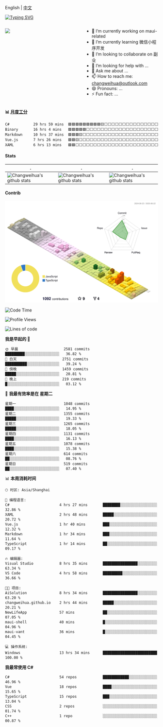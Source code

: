 English | [中文](README_CN.md)

[![Typing SVG](https://readme-typing-svg.herokuapp.com?color=%2336BCF7&center=true&vCenter=true&width=600&lines=Hi+there+👋,+I+am+Chang+Weihua;+Welcome+to+My+Profile!;Over+9+years+of+programming+experience;Always+learning+new+things+)](https://git.io/typing-svg)

<div style="display: grid;gap: 20px;grid-template-columns: repeat(auto-fit, minmax(240px, 1fr));">

[<img src="https://github-readme-stats.vercel.app/api?username=changweihua&show_icons=true&locale=cn" />](https://metrics.lecoq.io/changweihua#gh-light-mode-only)

<div>

- 🔭 I’m currently working on maui-related
- 🌱 I’m currently learning 微信小程序开发
- 👯 I’m looking to collaborate on 副业
- 🤔 I’m looking for help with ...
- 💬 Ask me about ...
- 📫 How to reach me: changweihua@outlook.com
- 😄 Pronouns: ...
- ⚡ Fun fact: ...

</div>

</div>

#### :bar_chart: [月度工分](https://github.com/changweihua/wakapi)

<!--START_SECTION:wakao-->

```txt
C#           29 hrs 59 mins  🟩🟩🟩🟩🟩🟩🟩🟩🟩🟨⬜⬜⬜⬜⬜⬜⬜⬜⬜⬜⬜⬜⬜⬜⬜   37.15 %
Binary       16 hrs 4 mins   🟩🟩🟩🟩🟩⬜⬜⬜⬜⬜⬜⬜⬜⬜⬜⬜⬜⬜⬜⬜⬜⬜⬜⬜⬜   19.92 %
Markdown     10 hrs 37 mins  🟩🟩🟩🟨⬜⬜⬜⬜⬜⬜⬜⬜⬜⬜⬜⬜⬜⬜⬜⬜⬜⬜⬜⬜⬜   13.16 %
Vue.js       7 hrs 26 mins   🟩🟩🟨⬜⬜⬜⬜⬜⬜⬜⬜⬜⬜⬜⬜⬜⬜⬜⬜⬜⬜⬜⬜⬜⬜   09.21 %
XAML         6 hrs 13 mins   🟩🟩⬜⬜⬜⬜⬜⬜⬜⬜⬜⬜⬜⬜⬜⬜⬜⬜⬜⬜⬜⬜⬜⬜⬜   07.72 %
```

<!--END_SECTION:wakao-->

#### Stats ####


| .                                                                                                                                            | .                                                                                                                                      | .                                                                                                                                                     |
| -------------------------------------------------------------------------------------------------------------------------------------------- | -------------------------------------------------------------------------------------------------------------------------------------- | ----------------------------------------------------------------------------------------------------------------------------------------------------- |
| ![Changweihua's github stats](https://github-readme-stats.vercel.app/api?username=changweihua&show_icons=true&theme=radical&hide_title=true) | ![Changweihua's github stats](https://github-readme-stats.vercel.app/api/top-langs/?username=changweihua&theme=radical&layout=compact) | ![Changweihua's github stats](https://github-readme-stats.vercel.app/api?username=changweihua&show_icons=true&theme=radical&include_all_commits=true) |


#### Contrib ####

<!--   profile-green-animate -->
![](./profile-3d-contrib/profile-south-season-animate.svg)

<!--START_SECTION:waka-->
![Code Time](http://img.shields.io/badge/Code%20Time-1%2C512%20hrs%2012%20mins-blue)

![Profile Views](http://img.shields.io/badge/%E4%B8%AA%E4%BA%BA%E8%B5%84%E6%96%99%E8%A7%82%E7%9C%8B%E6%AC%A1%E6%95%B0-0-blue)

![Lines of code](https://img.shields.io/badge/%E4%BB%8E%E3%80%8CHello%20World%E3%80%8D%E8%B5%B7%E6%88%91%E5%B7%B2%E7%BB%8F%E5%86%99%E4%BA%86-24.2%20million%20%E8%A1%8C%E4%BB%A3%E7%A0%81-blue)

**我是早起的 🐤** 

```text
🌞 早晨                     2581 commits        █████████░░░░░░░░░░░░░░░░   36.82 % 
🌆 白天                     2751 commits        ██████████░░░░░░░░░░░░░░░   39.24 % 
🌃 傍晚                     1459 commits        █████░░░░░░░░░░░░░░░░░░░░   20.81 % 
🌙 晚上                     219 commits         █░░░░░░░░░░░░░░░░░░░░░░░░   03.12 % 
```
📅 **我最有效率是在 星期二** 

```text
星期一                      1048 commits        ████░░░░░░░░░░░░░░░░░░░░░   14.95 % 
星期二                      1355 commits        █████░░░░░░░░░░░░░░░░░░░░   19.33 % 
星期三                      1265 commits        █████░░░░░░░░░░░░░░░░░░░░   18.05 % 
星期四                      1131 commits        ████░░░░░░░░░░░░░░░░░░░░░   16.13 % 
星期五                      1078 commits        ████░░░░░░░░░░░░░░░░░░░░░   15.38 % 
星期六                      614 commits         ██░░░░░░░░░░░░░░░░░░░░░░░   08.76 % 
星期日                      519 commits         ██░░░░░░░░░░░░░░░░░░░░░░░   07.40 % 
```


📊 **本周消耗时间** 

```text
🕑︎ 时区: Asia/Shanghai

💬 编程语言: 
C#                       4 hrs 27 mins       ████████░░░░░░░░░░░░░░░░░   32.86 % 
XAML                     2 hrs 48 mins       █████░░░░░░░░░░░░░░░░░░░░   20.72 % 
Vue.js                   1 hr 40 mins        ███░░░░░░░░░░░░░░░░░░░░░░   12.32 % 
Markdown                 1 hr 34 mins        ███░░░░░░░░░░░░░░░░░░░░░░   11.64 % 
TypeScript               1 hr 14 mins        ██░░░░░░░░░░░░░░░░░░░░░░░   09.17 % 

🔥 编辑器: 
Visual Studio            8 hrs 35 mins       ████████████████░░░░░░░░░   63.34 % 
VS Code                  4 hrs 58 mins       █████████░░░░░░░░░░░░░░░░   36.66 % 

🐱‍💻 项目: 
AiSolution               8 hrs 34 mins       ████████████████░░░░░░░░░   63.20 % 
changweihua.github.io    2 hrs 44 mins       █████░░░░░░░░░░░░░░░░░░░░   20.21 % 
NewLifeApp               57 mins             ██░░░░░░░░░░░░░░░░░░░░░░░   07.05 % 
maui-shell               40 mins             █░░░░░░░░░░░░░░░░░░░░░░░░   04.96 % 
maui-vant                36 mins             █░░░░░░░░░░░░░░░░░░░░░░░░   04.45 % 

💻 操作系统: 
Windows                  13 hrs 34 mins      █████████████████████████   100.00 % 
```

**我最常使用 C#** 

```text
C#                       54 repos            ████████████░░░░░░░░░░░░░   46.96 % 
Vue                      18 repos            ████░░░░░░░░░░░░░░░░░░░░░   15.65 % 
TypeScript               15 repos            ███░░░░░░░░░░░░░░░░░░░░░░   13.04 % 
CSS                      2 repos             ░░░░░░░░░░░░░░░░░░░░░░░░░   01.74 % 
C++                      1 repo              ░░░░░░░░░░░░░░░░░░░░░░░░░   00.87 % 
```




<!--END_SECTION:waka-->


<!-- ![](assets/Bottom_down.svg) -->
